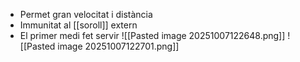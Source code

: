 
- Permet gran velocitat i distància
- Immunitat al [[soroll]] extern
- El primer medi fet servir
![[Pasted image 20251007122648.png]]
![[Pasted image 20251007122701.png]]
